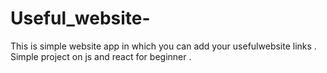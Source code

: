 # Useful_website-
This is simple website app  in which you can add your usefulwebsite links .
Simple project on js and react for beginner .
